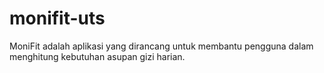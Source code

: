 # monifit-uts
MoniFit adalah aplikasi yang dirancang untuk membantu pengguna dalam menghitung kebutuhan asupan gizi harian.
